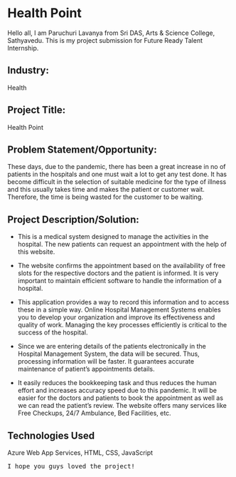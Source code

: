 # Health Point
Hello all, I am Paruchuri Lavanya from Sri DAS, Arts & Science College, Sathyavedu. 
This is my project submission for Future Ready Talent Internship.

## Industry:
Health

## Project Title:
Health Point

## Problem Statement/Opportunity:

These days, due to the pandemic, there has been a great increase in no of patients in the hospitals and one must wait a lot to get any test done. It has become difficult in the selection of suitable medicine for the type of illness and this usually takes time and makes the patient or customer wait. Therefore, the time is being wasted for the customer to be waiting. 

## Project Description/Solution:
- This is a medical system designed to manage the activities in the hospital. The new patients can request an appointment with the help of this website. 

- The website confirms the appointment based on the availability of free slots for the respective doctors and the patient is informed. It is very important to maintain efficient software to handle the information of a hospital. 

- This application provides a way to record this information and to access these in a simple way. Online Hospital Management Systems enables you to develop your organization and improve its effectiveness and quality of work. Managing the key processes efficiently is critical to the success of the hospital.

- Since we are entering details of the patients electronically in the Hospital Management System, the data will be secured. Thus, processing information will be faster. It guarantees accurate maintenance of patient’s appointments details. 

- It easily reduces the bookkeeping task and thus reduces the human effort and increases accuracy speed due to this pandemic. It will be easier for the doctors and patients to book the appointment as well as we can read the patient’s review. The website offers many services like Free Checkups, 24/7 Ambulance, Bed Facilities, etc.

## Technologies Used

Azure Web App Services, HTML, CSS, JavaScript

<pre>I hope you guys loved the project!</pre>


